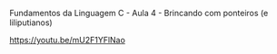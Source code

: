 Fundamentos da Linguagem C - Aula 4 - Brincando com ponteiros (e liliputianos)

https://youtu.be/mU2F1YFlNao

